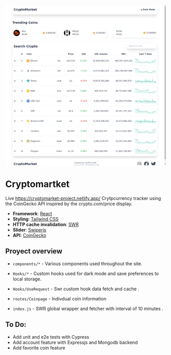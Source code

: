 ![App Screenshot](public/Cryptomarketpic.png)

# Cryptomartket

Live https://cryptomarket-project.netlify.app/
Crytpcurrency tracker using the CoinGecko API inspired by the crypto.com/price display.

- **Framework**: [React](https://reactjs.org/)
- **Styling**: [Tailwind CSS](https://tailwindcss.com/)
- **HTTP cache invalidation**: [SWR](https://swr.vercel.app/)
- **Slider**: [Swiperjs](https://swiperjs.com/)
- **API**: [CoinGecko](https://www.coingecko.com/en/api/documentation)

## Proyect overview

- `components/*` - Various components used throughout the site.
- `Hooks/*` - Custom hooks used for dark mode and save preferences to local storage.
- `Hooks/UseRequest` - Swr custom hook data fetch and cache .

- `routes/Coinpage` - Indivdual coin information
- `index.js` - SWR global wrapper and fetcher with interval of 10 minutes .

## To Do:

- Add unit and e2e tests with Cypress
- Add account feature with Expressjs and Mongodb backend
- Add favorite coin feature
